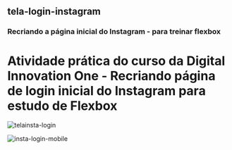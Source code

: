 ## tela-login-instagram
### Recriando a página inicial do Instagram - para treinar flexbox

# Atividade prática do curso da Digital Innovation One - Recriando  página de login inicial do Instagram para estudo de Flexbox

![telainsta-login](https://user-images.githubusercontent.com/5197047/92421937-6f4a3280-f151-11ea-8692-13a5b0110cfc.png)

![insta-login-mobile](https://user-images.githubusercontent.com/5197047/92422017-c3551700-f151-11ea-90fe-d99e2cbb277f.png)
